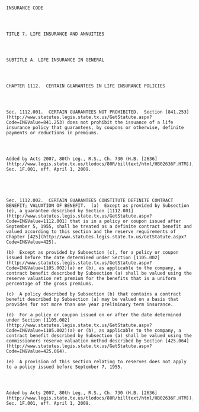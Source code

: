 ﻿
    
    
    	
    					
    
    
    INSURANCE CODE
    
      
    
    
    TITLE 7. LIFE INSURANCE AND ANNUITIES
    
      
    
    
    SUBTITLE A. LIFE INSURANCE IN GENERAL
    
      
    
    
    CHAPTER 1112.  CERTAIN GUARANTEES IN LIFE INSURANCE POLICIES
    
      
    
    
    Sec. 1112.001.  CERTAIN GUARANTEES NOT PROHIBITED.  Section [841.253](http://www.statutes.legis.state.tx.us/GetStatute.aspx?Code=IN&Value=841.253) does not prohibit the issuance of a life insurance policy that guarantees, by coupons or otherwise, definite payments or reductions in premiums.
    
    
    
    
    Added by Acts 2007, 80th Leg., R.S., Ch. 730 (H.B. [2636](http://www.legis.state.tx.us/tlodocs/80R/billtext/html/HB02636F.HTM)), Sec. 1F.001, eff. April 1, 2009.
    
    
    
    
    
    Sec. 1112.002.  CERTAIN GUARANTEES CONSTITUTE DEFINITE CONTRACT BENEFIT; VALUATION OF BENEFIT.  (a)  Except as provided by Subsection (e), a guarantee described by Section [1112.001](http://www.statutes.legis.state.tx.us/GetStatute.aspx?Code=IN&Value=1112.001) that is in a policy or coupon issued after September 5, 1955, shall be treated as a definite contract benefit and valued according to this section and the reserve requirements of Chapter [425](http://www.statutes.legis.state.tx.us/GetStatute.aspx?Code=IN&Value=425).
    
    (b)  Except as provided by Subsection (c), for a policy or coupon issued before the date determined under Section [1105.002](http://www.statutes.legis.state.tx.us/GetStatute.aspx?Code=IN&Value=1105.002)(a) or (b), as applicable to the company, a contract benefit described by Subsection (a) shall be valued using the reserve valuation net premium for the benefits that is a uniform percentage of the gross premiums.
    
    (c)  A policy described by Subsection (b) that contains a contract benefit described by Subsection (a) may be valued on a basis that provides for not more than one year preliminary term insurance.
    
    (d)  For a policy or coupon issued on or after the date determined under Section [1105.002](http://www.statutes.legis.state.tx.us/GetStatute.aspx?Code=IN&Value=1105.002)(a) or (b), as applicable to the company, a contract benefit described by Subsection (a) shall be valued using the commissioners reserve valuation method described by Section [425.064](http://www.statutes.legis.state.tx.us/GetStatute.aspx?Code=IN&Value=425.064).
    
    (e)  A provision of this section relating to reserves does not apply to a policy issued before September 7, 1955.
    
    
    
    
    Added by Acts 2007, 80th Leg., R.S., Ch. 730 (H.B. [2636](http://www.legis.state.tx.us/tlodocs/80R/billtext/html/HB02636F.HTM)), Sec. 1F.001, eff. April 1, 2009.
    
    
    
    
    				
